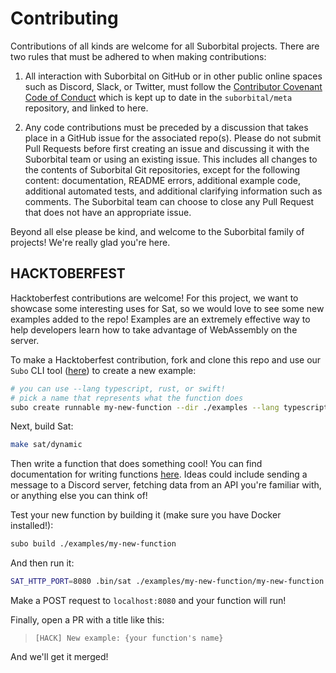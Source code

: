 # Contributing

Contributions of all kinds are welcome for all Suborbital projects. There are two rules that must be adhered to when making contributions:

1. All interaction with Suborbital on GitHub or in other public online spaces such as Discord, Slack, or Twitter, must follow the [Contributor Covenant Code of Conduct](https://github.com/suborbital/meta/blob/master/CODE_OF_CONDUCT.md) which is kept up to date in the `suborbital/meta` repository, and linked to here.

2. Any code contributions must be preceded by a discussion that takes place in a GitHub issue for the associated repo(s). Please do not submit Pull Requests before first creating an issue and discussing it with the Suborbital team or using an existing issue. This includes all changes to the contents of Suborbital Git repositories, except for the following content: documentation, README errors, additional example code, additional automated tests, and additional clarifying information such as comments. The Suborbital team can choose to close any Pull Request that does not have an appropriate issue.

Beyond all else please be kind, and welcome to the Suborbital family of projects! We're really glad you're here.

## HACKTOBERFEST

Hacktoberfest contributions are welcome! For this project, we want to showcase some interesting uses for Sat, so we would love to see some new examples added to the repo! Examples are an extremely effective way to help developers learn how to take advantage of WebAssembly on the server.

To make a Hacktoberfest contribution, fork and clone this repo and use our `Subo` CLI tool ([here](https://github.com/suborbital/subo)) to create a new example:

```bash
# you can use --lang typescript, rust, or swift!
# pick a name that represents what the function does
subo create runnable my-new-function --dir ./examples --lang typescript
```

Next, build Sat:

```bash
make sat/dynamic
```

Then write a function that does something cool! You can find documentation for writing functions [here](https://atmo.suborbital.dev/runnable-api/introduction). Ideas could include sending a message to a Discord server, fetching data from an API you're familiar with, or anything else you can think of!

Test your new function by building it (make sure you have Docker installed!):

```bash
subo build ./examples/my-new-function
```

And then run it:

```bash
SAT_HTTP_PORT=8080 .bin/sat ./examples/my-new-function/my-new-function.wasm
```

Make a POST request to `localhost:8080` and your function will run!

Finally, open a PR with a title like this:
> `[HACK] New example: {your function's name}`

And we'll get it merged!
